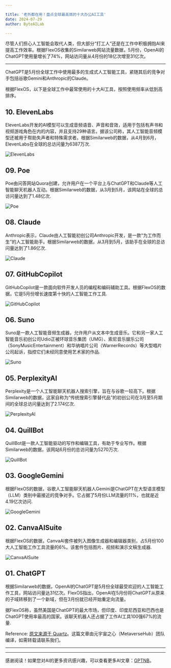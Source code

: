 ```yaml
---

title: '老外都在用！盘点全球最高效的十大办公AI工具'
date: 2024-07-29
author: ByteAILab

---
```


尽管人们担心人工智能会取代人类，但大部分“打工人”还是在工作中积极拥抱AI来提高工作效率。根据FlexOS收集的Similarweb网站流量数据，5月份，OpenAI的ChatGPT使用量增长了74%，网站访问量从4月份的18亿次增至31亿次。

---


ChatGPT是5月份全球工作中使用最多的生成式人工智能工具，紧随其后的竞争对手包括谷歌Gemini和Anthropic的Claude。

根据FlexOS，以下是全球工作中最常使用的十大AI工具，按照使用频率从低到高排序。

## 10. ElevenLabs

ElevenLabs开发的AI模型可以生成音频语音、声音和音效，适用于包括有声书和视频游戏角色在内的内容，并且支持29种语言。据该公司称，其人工智能音频模型还被用于帮助失声者和特殊需求者。根据Similarweb的数据，从4月到6月，ElevenLabs在全球的总访问量为6387万次.

![ElevenLabs](http://www.jesonc.com/FsO7r5YeANHplbT6Y2AHWlwrBH8s)

## 09. Poe

Poe由问答网站Quora创建，允许用户在一个平台上与ChatGPT和Claude等人工智能聊天机器人互动。根据Similarweb的数据，从3月到5月，该网站在全球的总访问量达到了1.48亿次.

![Poe](http://www.jesonc.com/FraNq3J139Sjo5OEthXNpe-HqUlK)

## 08. Claude

Anthropic表示，Claude由人工智能初创公司Anthropic开发，是一款“为工作而生”的人工智能助手。根据Similarweb的数据，从3月到5月，该助手在全球的总访问量达到了1.86亿次.

![Claude](http://www.jesonc.com/FtMcTGtkjeHW1PzejDqVfTFpJ84I)

## 07. GitHubCopilot

GitHubCopilot是一款面向软件开发人员的编程和编码辅助工具。根据FlexOS的数据，它是5月份增长速度第十快的人工智能工作工具.

![GitHubCopilot](http://www.jesonc.com/Fsvy87Z4nycPaec0ktcjeRHaitRc)

## 06. Suno

Suno是一款人工智能音频生成器，允许用户从文本中生成音乐。它和另一家人工智能音乐初创公司Udio正被环球音乐集团（UMG）、索尼音乐娱乐公司（SonyMusicEntertainment）和华纳唱片公司（WarnerRecords）等大型唱片公司起诉，指控它们未经同意使用艺术家的作品.

![Suno](http://www.jesonc.com/FjbFKvHmA_kA6K2Wp3VaAcZAMuvh)

## 05. PerplexityAI

Perplexity是一个人工智能聊天机器人搜索引擎，旨在与谷歌一较高下。根据Similarweb的数据，这家自称为“传统搜索引擎替代品”的初创公司在3月至5月期间的全球总访问量达到了2.174亿次.

![PerplexityAI](http://www.jesonc.com/FkOlkQ0KF0NcoivHQr5QhgcWv9aI)

## 04. QuillBot

QuillBot是一款人工智能驱动的写作和编辑工具，有助于专业写作。根据Similarweb的数据，该网站6月份的总访问量为5270万次.

![QuillBot](http://www.jesonc.com/Ft3AFmZTtCdOCYZvMu5rjeeEx6a2)

## 03. GoogleGemini

根据FlexOS的数据，谷歌人工智能聊天机器人Gemini是ChatGPT在大型语言模型（LLM）类别中最接近的竞争对手。它占据了5月份LLM流量的11%，也就是近4.19亿次访问.

![GoogleGemini](http://www.jesonc.com/Ftcyt0dg5fzPHHIbLkFsCDGVDnFW)

## 02. CanvaAISuite

根据FlexOS的数据，CanvaAI套件被列入图像生成器和编辑器类别，占5月份100大人工智能工作工具流量的6%。该套件包括图片、视频和演示文稿生成器.

![CanvaAISuite](http://www.jesonc.com/Fs-zgsHKVPQAEAHWYFmd_675CXJm)

## 01. ChatGPT

根据Similarweb的数据，OpenAI的ChatGPT是5月份全球最受欢迎的人工智能工作工具，网站访问量达31亿次。FlexOS指出，OpenAI在5月份将ChatGPT从原来的子域转移到了一个新域，但在3月份就已经开始重定向流量。

据FlexOS称，虽然美国是ChatGPT的最大市场，但印度、印度尼西亚和巴西也是ChatGPT使用率最高的国家。该聊天机器人还占据了工作AI工具100强67%的流量.

Reference: [原文来源于 Quartz](https://qz.com/ai-artificial-intelligence-work-chatgpt-google-gemini-1851581083)。这篇文章由元宇宙之心（MetaverseHub）团队编译，如需转载请联系我们。

---
---
感谢阅读！如果您对AI的更多资讯感兴趣，可以查看更多AI文章：[GPTNB](https://gptnb.com)。
